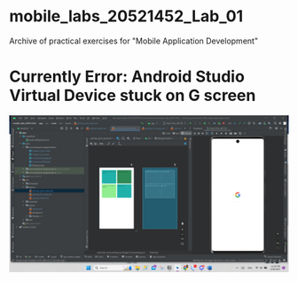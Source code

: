# mobile_labs_20521452_Lab_01
Archive of practical exercises for "Mobile Application Development"
# Currently Error: Android Studio Virtual Device stuck on G screen
![Currently Error](https://github.com/nqkhanh2002/mobile_labs_20521452/blob/lab1/error.jpg
)
